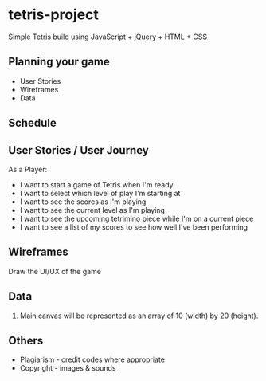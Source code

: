 # tetris-project
Simple Tetris build using JavaScript + jQuery + HTML + CSS

## Planning your game

* User Stories
* Wireframes
* Data

## Schedule

## User Stories / User Journey

As a Player:

* I want to start a game of Tetris when I'm ready
* I want to select which level of play I'm starting at
* I want to see the scores as I'm playing
* I want to see the current level as I'm playing
* I want to see the upcoming tetrimino piece while I'm on a current piece
* I want to see a list of my scores to see how well I've been performing

## Wireframes
Draw the UI/UX of the game

## Data

1. Main canvas will be represented as an array of 10 (width) by 20 (height).

## Others

* Plagiarism - credit codes where appropriate
* Copyright - images & sounds
